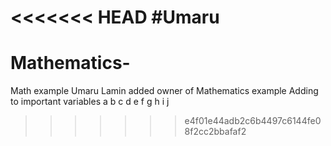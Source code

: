 <<<<<<< HEAD
#Umaru
=======
# Mathematics-
Math example
Umaru Lamin added owner of Mathematics example
Adding to important variables
a 
b
c
d
e
f 
g
h
i 
j
>>>>>>> e4f01e44adb2c6b4497c6144fe08f2cc2bbafaf2
